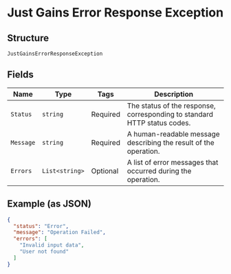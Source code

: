 
# Just Gains Error Response Exception

## Structure

`JustGainsErrorResponseException`

## Fields

| Name | Type | Tags | Description |
|  --- | --- | --- | --- |
| `Status` | `string` | Required | The status of the response, corresponding to standard HTTP status codes. |
| `Message` | `string` | Required | A human-readable message describing the result of the operation. |
| `Errors` | `List<string>` | Optional | A list of error messages that occurred during the operation. |

## Example (as JSON)

```json
{
  "status": "Error",
  "message": "Operation Failed",
  "errors": [
    "Invalid input data",
    "User not found"
  ]
}
```

